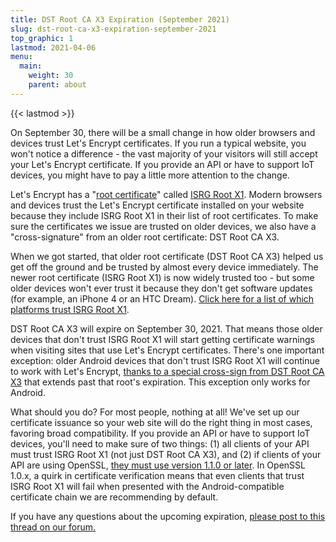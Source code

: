 ```yaml
---
title: DST Root CA X3 Expiration (September 2021)
slug: dst-root-ca-x3-expiration-september-2021
top_graphic: 1
lastmod: 2021-04-06
menu:
  main:
    weight: 30
    parent: about
---
```


{{< lastmod >}}

On September 30, there will be a small change in how older browsers and devices
trust Let's Encrypt certificates. If you run a typical website, you won't notice
a difference - the vast majority of your visitors will still accept your Let's
Encrypt certificate. If you provide an API or have to support IoT devices, you
might have to pay a little more attention to the change.

Let's Encrypt has a "[root certificate]" called [ISRG Root X1]. Modern browsers and
devices trust the Let's Encrypt certificate installed on your website because
they include ISRG Root X1 in their list of root certificates. To make sure the
certificates we issue are trusted on older devices, we also have a
"cross-signature" from an older root certificate: DST Root CA X3.

When we got started, that older root certificate (DST Root CA X3) helped us get
off the ground and be trusted by almost every device immediately. The newer root
certificate (ISRG Root X1) is now widely trusted too - but some older devices
won't ever trust it because they don't get software updates (for example, an
iPhone 4 or an HTC Dream). [Click here for a list of which platforms trust ISRG
Root X1](https://letsencrypt.org/certificates/).

DST Root CA X3 will expire on September 30, 2021. That means those older devices
that don't trust ISRG Root X1 will start getting certificate warnings when
visiting sites that use Let's Encrypt certificates. There's one important
exception: older Android devices that don't trust ISRG Root X1 will continue to
work with Let's Encrypt, [thanks to a special cross-sign from DST Root CA X3][cross-sign]
that extends past that root's expiration. This exception only works for Android.

What should you do? For most people, nothing at all! We've set up our
certificate issuance so your web site will do the right thing in most cases,
favoring broad compatibility. If you provide an API or have to support IoT
devices, you'll need to make sure of two things: (1) all clients of your API
must trust ISRG Root X1 (not just DST Root CA X3), and (2) if clients of your
API are using OpenSSL, [they must use version 1.1.0 or later][openssl]. In OpenSSL
1.0.x, a quirk in certificate verification means that even clients that trust
ISRG Root X1 will fail when presented with the Android-compatible certificate
chain we are recommending by default.

If you have any questions about the upcoming expiration,
[please post to this thread on our forum.][forum]

[root certificate]: /docs/glossary/#def-root
[ISRG Root X1]: /certificates/
[cross-sign]: /2020/12/21/extending-android-compatibility.html
[openssl]: https://community.letsencrypt.org/t/openssl-client-compatibility-changes-for-let-s-encrypt-certificates/143816
[forum]: https://community.letsencrypt.org/t/help-thread-for-dst-root-ca-x3-expiration-september-2021/149190

